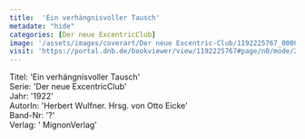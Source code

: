 ```yaml
---
title:  'Ein verhängnisvoller Tausch'
metadate: "hide"
categories: [Der neue ExcentricClub]
image: '/assets/images/coverart/Der neue Excentric-Club/1192225767_00000010.jpg'
visit: 'https://portal.dnb.de/bookviewer/view/1192225767#page/n0/mode/2up'
---
```

Titel: 'Ein verhängnisvoller Tausch' <br>
Serie: 'Der neue ExcentricClub' <br>
Jahr: '1922' <br>
AutorIn: 'Herbert Wulfner. Hrsg. von Otto Eicke' <br>
Band-Nr: '?' <br>
Verlag: ' MignonVerlag'